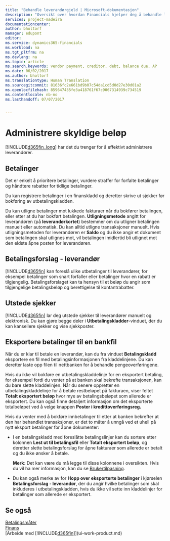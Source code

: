 ```yaml
---
title: "Behandle leverandørgjeld | Microsoft-dokumentasjon"
description: "Oversikt over hvordan Financials hjelper deg å behandle leverandørgjeld, inkludert leverandørbetalinger, kreditorer, gjeld og forfalt saldo."
services: project-madeira
documentationcenter: 
author: bholtorf
manager: edupont
editor: 
ms.service: dynamics365-financials
ms.workload: na
ms.tgt_pltfrm: na
ms.devlang: na
ms.topic: article
ms.search.keywords: vendor payment, creditor, debt, balance due, AP
ms.date: 06/02/2017
ms.author: bholtorf
ms.translationtype: Human Translation
ms.sourcegitcommit: 81636fc2e661bd9b07c54da1cd5d0d27e30d01a2
ms.openlocfilehash: 859647435fe3a418761f67c9067314939c734519
ms.contentlocale: nb-no
ms.lasthandoff: 07/07/2017


---
```

# <a name="managing-payables"></a>Administrere skyldige beløp
[!INCLUDE[d365fin_long](includes/d365fin_long_md.md)] har det du trenger for å effektivt administrere leverandører.  

## <a name="payments"></a>Betalinger
Det er enkelt å prioritere betalinger, vurdere straffer for forfalte betalinger og håndtere rabatter for tidlige betalinger.

Du kan registrere betalinger i en finanskladd og deretter skrive ut sjekker før bokføring av utbetalingskladden.

Du kan utligne betalinger mot lukkede fakturaer når du bokfører betalingen, eller etter at du har bokført betalingen. **Utligningsmetode** angitt for leverandøren (på **leverandørkortet**) bestemmer om du utligner betalingen manuelt eller automatisk. Du kan alltid utligne transaksjoner manuelt. Hvis utligningsmetoden for leverandøren er **Saldo** og du ikke angir et dokument som betalingen skal utlignes mot, vil betalingen imidlertid bli utlignet mot den eldste åpne posten for leverandøren.

## <a name="suggest-vendor-payments"></a>Betalingsforslag - leverandør
[!INCLUDE[d365fin](includes/d365fin_md.md)] kan foreslå ulike utbetalinger til leverandører, for eksempel betalinger som snart forfaller eller betalinger hvor en rabatt er tilgjengelig. Betalingsforslaget kan ta hensyn til et beløp du angir som tilgjengelige betalingsbeløp og berettigelse til kontantrabatter.

## <a name="issue-checks"></a>Utstede sjekker
[!INCLUDE[d365fin](includes/d365fin_md.md)] lar deg utstede sjekker til leverandører manuelt og elektronisk. Du kan gjøre begge deler i **Utbetalingskladder**-vinduet, der du kan kansellere sjekker og vise sjekkposter.

## <a name="export-payments-to-a-bank-file"></a>Eksportere betalinger til en bankfil
Når du er klar til betale en leverandør, kan du fra vinduet **Betalingskladd** eksportere en fil med betalingsinformasjonen fra kladdelinjene. Du kan deretter laste opp filen til nettbanken for å behandle pengeoverføringene.

Hvis du ikke vil bokføre en utbetalingskladdelinje for en eksportert betaling, for eksempel fordi du venter på at banken skal bekrefte transaksjonen, kan du bare slette kladdelinjen. Når du senere oppretter en utbetalingskladdelinje for å betale restbeløpet på fakturaen, viser feltet **Totalt eksportert beløp** hvor mye av betalingsbeløpet som allerede er eksportert. Du kan også finne detaljert informasjon om det eksporterte totalbeløpet ved å velge knappen **Poster i kredittoverføringsreg.**

Hvis du venter med å bokføre innbetalinger til etter at banken bekrefter at den har behandlet transaksjoner, er det to måter å unngå ved et uhell på nytt eksport betalinger for åpne dokumenter:  

* I en betalingskladd med foreslåtte betalingslinjer kan du sortere etter kolonnen **Lest ut til betalingsfil** eller **Totalt eksportert beløp**, og deretter slette betalingsforslag for åpne fakturaer som allerede er betalt og du ikke ønsker å betale.

    **Merk:** Det kan være du må legge til disse kolonnene i oversikten. Hvis du vil ha mer informasjon, kan du se [Brukertilpasning](ui-user-personalization.md).  
* Du kan også merke av for **Hopp over eksporterte betalinger** i kjørselen **Betalingsforslag - leverandør**, der du angir hvilke betalinger som skal inkluderes i utbetalingskladden, hvis du ikke vil sette inn kladdelinjer for betalinger som allerede er eksportert.

## <a name="see-also"></a>Se også
[Betalingsmåter](finance-payment-methods.md)  
[Finans](finance.md)  
[Arbeide med [!INCLUDE[d365fin](includes/d365fin_md.md)]](ui-work-product.md)

